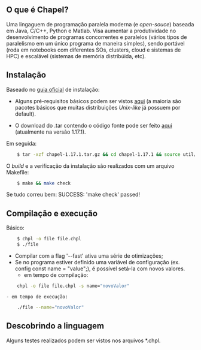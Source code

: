 ## O que é Chapel?

Uma lingaguem de programação paralela moderna (e _open-souce_) baseada em Java, C/C++, Python e Matlab. Visa aumentar a produtividade no desenvolvimento de programas concorrentes e paralelos (vários tipos de paralelismo em um único programa de maneira simples), sendo portável (roda em notebooks com diferentes SOs, clusters, cloud e sistemas de HPC) e escalável (sistemas de memória distribúida, etc). 

## Instalação

Baseado no [guia oficial](https://chapel-lang.org/docs/1.14/usingchapel/QUICKSTART.html) de instalação:

+ Alguns pré-requisitos básicos podem ser vistos [aqui](https://chapel-lang.org/docs/1.14/usingchapel/prereqs.html) (a maioria são pacotes básicos que muitas distribuições _Unix-like_ já possuem por default).

+ O download do .tar contendo o código fonte pode ser feito [aqui](https://chapel-lang.org/download.html) (atualmente na versão 1.17.1).

Em seguida:
 
``` bash
	$ tar -xzf chapel-1.17.1.tar.gz && cd chapel-1.17.1 && source util/quickstart/setchplenv.bash
```

O _build_ e a verificação da instalação são realizados com um arquivo Makefile:

``` bash
	$ make && make check
```

Se tudo correu bem: SUCCESS: 'make check' passed!

## Compilação e execução

Básico:

``` bash
	$ chpl -o file file.chpl
	$ ./file
```

- Compilar com a flag '--fast' ativa uma série de otimizações;
- Se no programa estiver definido uma variável de configuração (ex. config const name = "value";), é possível setá-la com novos valores.
	- em tempo de compilação:
``` bash
	chpl -o file file.chpl -s name="novoValor"
```
	- em tempo de execução: 
``` bash
	./file --name="novoValor"
``` 

## Descobrindo a linguagem

Alguns testes realizados podem ser vistos nos arquivos *.chpl.
